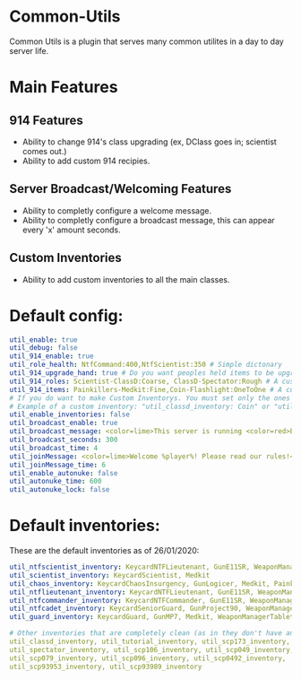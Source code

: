 # Common-Utils
Common Utils is a plugin that serves many common utilites in a day to day server life.

# Main Features
## 914 Features
- Ability to change 914's class upgrading (ex, DClass goes in; scientist comes out.)
- Ability to add custom 914 recipies.
## Server Broadcast/Welcoming Features
- Ability to completly configure a welcome message.
- Ability to completly configure a broadcast message, this can appear every 'x' amount seconds.
## Custom Inventories
- Ability to add custom inventories to all the main classes.

# Default config:
```yaml
util_enable: true
util_debug: false
util_914_enable: true
util_role_health: NtfCommand:400,NtfScientist:350 # Simple dictonary
util_914_upgrade_hand: true # Do you want peoples held items to be upgraded?
util_914_roles: Scientist-ClassD:Coarse, ClassD-Spectator:Rough # A custom dictonary with a second value.
util_914_items: Painkillers-Medkit:Fine,Coin-Flashlight:OneToOne # A custom dictonary with a second value.
# If you do want to make Custom Inventorys. You must set only the ones you want!
# Example of a custom inventory: "util_classd_inventory: Coin" or "util_ntfcadet_inventory: Adrenaline,Ammo556,Flashlight,GrenadeFlash,KeycardGuard,GunMP7"
util_enable_inventories: false
util_broadcast_enable: true
util_broadcast_message: <color=lime>This server is running <color=red>EXILED-CommonUtils</color>, enjoy playing!</color>
util_broadcast_seconds: 300
util_broadcast_time: 4
util_joinMessage: <color=lime>Welcome %player%! Please read our rules!</color>
util_joinMessage_time: 6
util_enable_autonuke: false
util_autonuke_time: 600
util_autonuke_lock: false
```
# Default inventories:
These are the default inventories as of 26/01/2020:
```yaml
util_ntfscientist_inventory: KeycardNTFLieutenant, GunE11SR, WeaponManagerTablet, GrenadeFrag, Radio, Medkit
util_scientist_inventory: KeycardScientist, Medkit
util_chaos_inventory: KeycardChaosInsurgency, GunLogicer, Medkit, Painkillers
util_ntflieutenant_inventory: KeycardNTFLieutenant, GunE11SR, WeaponManagerTablet, GrenadeFrag, Radio, Disarmer, Medkit
util_ntfcommander_inventory: KeycardNTFCommander, GunE11SR, WeaponManagerTablet, GrenadeFrag, Radio, Disarmer, Adrenaline
util_ntfcadet_inventory: KeycardSeniorGuard, GunProject90, WeaponManagerTablet, Radio, Disarmer, Medkit
util_guard_inventory: KeycardGuard, GunMP7, Medkit, WeaponManagerTablet, Disarmer, GrenadeFlash, Radio

# Other inventories that are completely clean (as in they don't have any single item):
util_classd_inventory, util_tutorial_inventory, util_scp173_inventory,
util_spectator_inventory, util_scp106_inventory, util_scp049_inventory,
util_scp079_inventory, util_scp096_inventory, util_scp0492_inventory,
util_scp93953_inventory, util_scp93989_inventory
```
